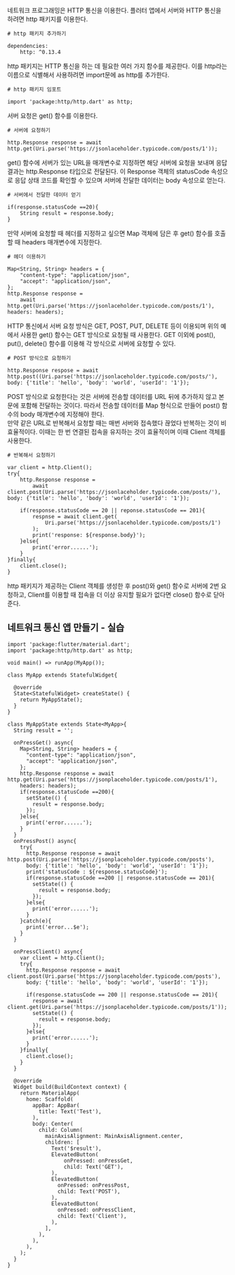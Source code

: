 네트워크 프로그래밍은 HTTP 통신을 이용한다. 플러터 앱에서 서버와 HTTP 통신을 하려면 http 패키지를 이용한다.
```
# http 패키지 추가하기

dependencies:
    http: ^0.13.4
```
http 패키지는 HTTP 통신을 하는 데 필요한 여러 가지 함수를 제공한다. 이를 http라는 이름으로 식별해서 사용하려면 import문에 as http를 추가한다.
```
# http 패키지 임포트

import 'package:http/http.dart' as http;
```
서버 요청은 get() 함수를 이용한다.
```
# 서버에 요청하기

http.Response response = await http.get(Uri.parse('https://jsonlaceholder.typicode.com/posts/1'));
```
get() 함수에 서버가 있는 URL을 매개변수로 지정하면 해당 서버에 요청을 보내며 응답 결과는 http.Response 타입으로 전달된다. 이 Response 객체의 statusCode 속성으로 응답 상태 코드를 확인할 수 있으며 서버에 전달한 데이터는 body 속성으로 얻는다.
```
# 서버에서 전달한 데이터 얻기

if(response.statusCode ==20){
    String result = response.body;
}
```
만약 서버에 요청할 때 헤더를 지정하고 싶으면 Map 객체에 담은 후 get() 함수를 호출할 때 headers 매개변수에 지정한다.
```
# 헤더 이용하기

Map<String, String> headers = {
    "content-type": "application/json",
    "accept": "application/json",
};
http.Response response = 
    await http.get(Uri.parse('https://jsonlaceholder.typicode.com/posts/1'), headers: headers);
```
HTTP 통신에서 서버 요청 방식은 GET, POST, PUT, DELETE 등이 이용되며 위의 예에서 사용한 get() 함수는 GET 방식으로 요청될 때 사용한다. GET 이외에 post(), put(), delete() 함수를 이용해 각 방식으로 서버에 요청할 수 있다.
```
# POST 방식으로 요청하기

http.Response respose = await http.post((Uri.parse('https://jsonlaceholder.typicode.com/posts/'), body: {'title': 'hello', 'body': 'world', 'userId': '1'});
```
POST 방식으로 요청한다는 것은 서버에 전송할 데이터를 URL 뒤에 추가하지 않고 본문에 포함해 전달하는 것이다. 따라서 전송할 데이터를 Map 형식으로 만들어 post() 함수의 body 매개변수에 지정해야 한다.  
만약 같은 URL로 반복해서 요청할 때는 매번 서버와 접속했다 끊었다 반복하는 것이 비효율적이다. 이때는 한 번 연결된 접속을 유지하는 것이 효율적이며 이때 Client 객체를 사용한다.
```
# 반복해서 요청하기

var client = http.Client();
try{
    http.Response response = 
        await client.post(Uri.parse('https://jsonlaceholder.typicode.com/posts/'), body: {'title': 'hello', 'body': 'world', 'userId': '1'});

    if(response.statusCode == 20 || reponse.statusCode == 201){
        respnse = await client.get(
            Uri.parse('https://jsonlaceholder.typicode.com/posts/1')
        );
        print('response: ${response.body}');
    }else{
        print('error......');
    }
}finally{
    client.close();
}
```
http 패키지가 제공하는 Client 객체를 생성한 후 post()와 get() 함수로 서버에 2번 요청하고, Client를 이용할 때 접속을 더 이상 유지할 필요가 없다면 close() 함수로 닫아준다.

## 네트워크 통신 앱 만들기 - 실습
```
import 'package:flutter/material.dart';
import 'package:http/http.dart' as http;

void main() => runApp(MyApp());

class MyApp extends StatefulWidget{

  @override
  State<StatefulWidget> createState() {
    return MyAppState();
  }
}

class MyAppState extends State<MyApp>{
  String result = '';

  onPressGet() async{
    Map<String, String> headers = {
      "content-type": "application/json",
      "accept": "application/json",
    };
    http.Response response = await http.get(Uri.parse('https://jsonplaceholder.typicode.com/posts/1'),
    headers: headers);
    if(response.statusCode ==200){
      setState(() {
        result = response.body;
      });
    }else{
      print('error......');
    }
  }
  onPressPost() async{
    try{
      http.Response response = await http.post(Uri.parse('https://jsonplaceholder.typicode.com/posts'),
      body: {'title': 'hello', 'body': 'world', 'userId': '1'});
      print('statusCode : ${response.statusCode}');
      if(response.statusCode ==200 || response.statusCode == 201){
        setState(() {
          result = response.body;
        });
      }else{
        print('error......');
      }
    }catch(e){
      print('error...$e');
    }
  }

  onPressClient() async{
    var client = http.Client();
    try{
      http.Response response = await client.post(Uri.parse('https://jsonplaceholder.typicode.com/posts'),
      body: {'title': 'hello', 'body': 'world', 'userId': '1'});

      if(response.statusCode == 200 || response.statusCode == 201){
        response = await client.get(Uri.parse('https://jsonplaceholder.typicode.com/posts/1'));
        setState(() {
          result = response.body;
        });
      }else{
        print('error......');
      }
    }finally{
      client.close();
    }
  }

  @override
  Widget build(BuildContext context) {
    return MaterialApp(
      home: Scaffold(
        appBar: AppBar(
          title: Text('Test'),
        ),
        body: Center(
          child: Column(
            mainAxisAlignment: MainAxisAlignment.center,
            children: [
              Text('$result'),
              ElevatedButton(
                  onPressed: onPressGet,
                  child: Text('GET'),
              ),
              ElevatedButton(
                onPressed: onPressPost,
                child: Text('POST'),
              ),
              ElevatedButton(
                onPressed: onPressClient,
                child: Text('Client'),
              ),
            ],
          ),
        ),
      ),
    );
  }
}
```